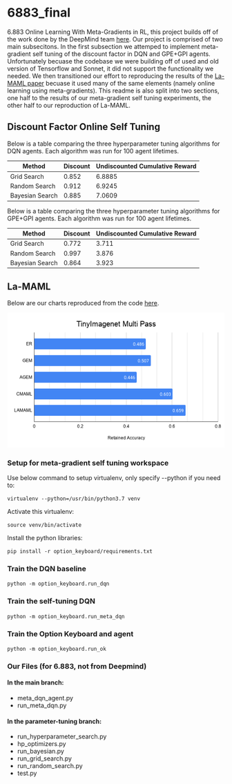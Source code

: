 # 6883_final
6.883 Online Learning With Meta-Gradients in RL, this project builds off of the work done by the DeepMind team [here](https://github.com/deepmind/deepmind-research/tree/master/option_keyboard). Our project is comprised of two main subsecitons. In the first subsection we attemped to implement meta-gradient self tuning of the discount factor in DQN and GPE+GPI agents. Unfortunately becuase the codebase we were building off of used and old version of Tensorflow and Sonnet, it did not support the functionality we needed. We then transitioned our effort to reproducing the results of the [La-MAML paper](https://github.com/montrealrobotics/La-MAML) becuase it used many of the same elements (namely online learning using meta-gradients). This readme is also split into two sections, one half to the results of our meta-gradient self tuning experiments, the other half to our reproduction of La-MAML. 

## Discount Factor Online Self Tuning
Below is a table comparing the three hyperparameter tuning algorithms for DQN agents. Each algorithm was run for 100 agent lifetimes.

Method | Discount | Undiscounted Cumulative Reward
------------ | ------------- | -------------
Grid Search | 0.852 | 6.8885
Random Search | 0.912 | 6.9245
Bayesian Search | 0.885 | 7.0609

Below is a table comparing the three hyperparameter tuning algorithms for GPE+GPI agents. Each algorithm was run for 100 agent lifetimes.

Method | Discount | Undiscounted Cumulative Reward
------------ | ------------- | -------------
Grid Search | 0.772 | 3.711 
Random Search | 0.997 | 3.876
Bayesian Search | 0.864 | 3.923

## La-MAML
Below are our charts reproduced from the code [here](https://github.com/montrealrobotics/La-MAML).

![TinyImagenet Multipass](./imgs/tinyimagenet_multipass.png)

### Setup for meta-gradient self tuning workspace
Use below command to setup virtualenv, only specify --python if you need to:
```
virtualenv --python=/usr/bin/python3.7 venv
```

Activate this virtualenv:
```
source venv/bin/activate
```

Install the python libraries:
```
pip install -r option_keyboard/requirements.txt
```

### Train the DQN baseline
```
python -m option_keyboard.run_dqn
```

### Train the self-tuning DQN
```
python -m option_keyboard.run_meta_dqn
```

### Train the Option Keyboard and agent
```
python -m option_keyboard.run_ok
```

### Our Files (for 6.883, not from Deepmind)
#### In the main branch:
- meta_dqn_agent.py
- run_meta_dqn.py
#### In the parameter-tuning branch:
- run_hyperparameter_search.py
- hp_optimizers.py
- run_bayesian.py
- run_grid_search.py
- run_random_search.py
- test.py

